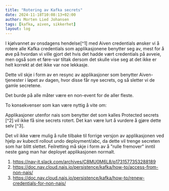 ```yaml
---
title: "Rotering av Kafka secrets"
date: 2024-11-18T10:08:13+02:00
author: Morten Lied Johansen
tags: [kafka, aiven, sikkerhet]
layout: log
---
```


I kjølvannet av onsdagens hendelse[^1] med Aiven credentials ønsker vi å rotere alle Kafka credentials som applikasjonene benytter seg av, mest for å øve på hvordan vi ville gjort det hvis det hadde vært credentials på avveie, men også som et føre-var tiltak dersom det skulle vise seg at det ikke er helt korrekt at det ikke var noe lekkasje.

Dette vil skje i form av en resync av applikasjoner som benytter Aiven-tjenester i løpet av dagen, hvor disse får nye secrets, og så sletter vi de gamle secretene.

Det burde på alle måter være en non-event for de aller fleste.

To konsekvenser som kan være nyttig å vite om:

Applikasjoner utenfor nais som benytter det som kalles Protected secrets [^2] vil ikke få sine secrets rotert. Det kan være lurt å vurdere å gjøre dette selv [^3].

Det vil ikke være mulig å rulle tilbake til forrige versjon av applikasjonen ved hjelp av kubectl rollout undo deployment/abc, da dette vil trenge secreten som har blitt slettet. Feilretting må skje i form av å "rulle fremover" inntil neste gang man har deployet applikasjonen normalt.

1. https://nav-it.slack.com/archives/C8MU0M6L8/p1731577353288189
2. https://doc.nav.cloud.nais.io/persistence/kafka/how-to/access-from-non-nais/
3. https://doc.nav.cloud.nais.io/persistence/kafka/how-to/renew-credentials-for-non-nais/
